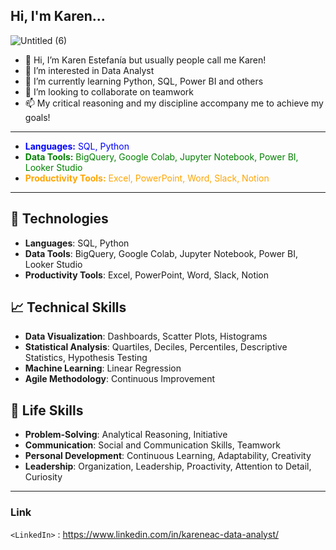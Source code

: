 ## Hi, I'm Karen...


![Untitled (6)](https://github.com/Karen-Aguilar/Karen-Aguilar/assets/151496907/40f5d922-25be-4bee-be8d-005e09ded809)



- 👋 Hi, I’m Karen Estefanía but usually people call me Karen!
- 👀 I’m interested in Data Analyst 
- 🌱 I’m currently learning Python, SQL, Power BI and others 
- 💞️ I’m looking to collaborate on teamwork
- 📫 My critical reasoning and my discipline accompany me to achieve my goals!

---
- <span style="color: blue;">**Languages:** SQL, Python</span>
- <span style="color: green;">**Data Tools:** BigQuery, Google Colab, Jupyter Notebook, Power BI, Looker Studio</span>
- <span style="color: orange;">**Productivity Tools:** Excel, PowerPoint, Word, Slack, Notion</span>

---

## 🚀 Technologies

- **Languages**: SQL, Python
- **Data Tools**: BigQuery, Google Colab, Jupyter Notebook, Power BI, Looker Studio
- **Productivity Tools**: Excel, PowerPoint, Word, Slack, Notion

## 📈 Technical Skills

- **Data Visualization**: Dashboards, Scatter Plots, Histograms
- **Statistical Analysis**: Quartiles, Deciles, Percentiles, Descriptive Statistics, Hypothesis Testing
- **Machine Learning**: Linear Regression
- **Agile Methodology**: Continuous Improvement

## 🌟 Life Skills

- **Problem-Solving**: Analytical Reasoning, Initiative
- **Communication**: Social and Communication Skills, Teamwork
- **Personal Development**: Continuous Learning, Adaptability, Creativity
- **Leadership**: Organization, Leadership, Proactivity, Attention to Detail, Curiosity


---
### Link

`<LinkedIn>` : <https://www.linkedin.com/in/kareneac-data-analyst/>


<!---
Karen-Aguilar/Karen-Aguilar is a ✨ special ✨ repository because its `README.md` (this file) appears on your GitHub profile.
You can click the Preview link to take a look at your changes.
--->
